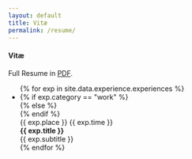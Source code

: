 ```yaml
---
layout: default
title: Vitæ
permalink: /resume/
---
```


<div class="docs-section" id="resume">
  <h4>Vitæ</h4>

  <p>Full Resume in <a href={{ "https://drive.google.com/file/d/1NPYycltECQjrW1VjYWRoKO_6RCg_AnDk/view?usp=drive_link" | prepend: site.baseurl }} target="_blank">PDF</a>.</p>

  <!-- The Timeline -->
  <ul class="timeline">
    {% for exp in site.data.experience.experiences %}
    <li>
      {% if exp.category == "work" %}
      <div class="direction-l">
      {% else %}
      <div class="direction-r">
      {% endif %}
        <div class="flag-wrapper">
          <span class="flag">{{ exp.place }}</span>
          <span class="time-wrapper"><span class="time">{{ exp.time }}</span></span>
        </div>
        <div class="desc"><b>{{ exp.title }}</b> <br/> {{ exp.subtitle }}</div>
      </div>
    </li>
    {% endfor %}
  </ul>
</div>
